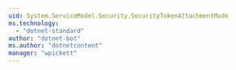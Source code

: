 ```yaml
---
uid: System.ServiceModel.Security.SecurityTokenAttachmentMode
ms.technology: 
  - "dotnet-standard"
author: "dotnet-bot"
ms.author: "dotnetcontent"
manager: "wpickett"
---
```

